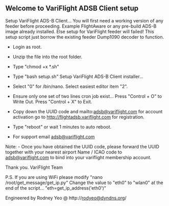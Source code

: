 Welcome to VariFlight ADSB Client setup
---------------------------------------

Setup VariFlight ADS-B Client...
You will first need a working version of any feeder before proceeding.
Example FlightAware or any pre-build ADS-B image already installed.
Else setup for VariFlight feeder will failed!
This setup script just borrow the existing feeder Dump1090 decoder to function.

  - Login as root.

  - Unzip the file into the root folder.

  - Type "chmod +x *.sh"

  - Type "bash setup.sh" Setup VariFlight ADS-B Client installer...

  - Select "0" for /bin/nano. 
  Select easiest editor item "2".

  - Ensure only one set of two lines cron job exist...
  Press "Control + O" to Write Out.
  Press "Control + X" to Exit.

  - Copy down the UUID code and 
   mailto:adsb@variflight.com for account activation
   go to http://flightadsb.variflight.com for registration.

  - Type "reboot" or wait 1 minutes to auto reboot.

  - For support email adsb@variflight.com

Note: - Once you have obtained the UUID code, please forward the UUID together
with your nearest airport Name / ICAO code to adsb@variflight.com
to bind into your variflight membership account.

Thank you.
VariFlight Team 

P.S. If you are using WiFi please modify "nano /root/get_message/get_ip.py"
Change the value to "eth0" to "wlan0" at the end of the script...
"eth=get_ip_address('eth0')"


Engineered by Rodney Yeo @ http://rodyeo@dyndns.org/
